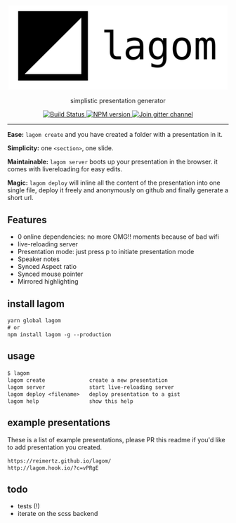 <p align="center">
  <a href="https://github.com/reimertz/lagom">
    <img alt="Yarn" src="lagom.png" width="500">
  </a>
</p>

<p align="center">
  simplistic presentation generator
</p>

<p align="center">
  <a href="https://travis-ci.org/reimertz/lagom">
    <img src="https://travis-ci.org/reimertz/lagom.svg?branch=master" alt="Build Status">
  </a>
  <a href="https://www.npmjs.com/package/lagom">
    <img src="https://img.shields.io/npm/v/lagom.svg" alt="NPM version">
  </a>
  <a href="https://gitter.im/reimertz/lagom">
    <img src="https://badges.gitter.im/reimertz/lagom.svg" alt="Join gitter channel">
  </a>
</p>

---

**Ease:** `lagom create` and you have created a folder with a presentation in it.

**Simplicity:** one `<section>`, one slide.

**Maintainable:** `lagom server` boots up your presentation in the browser. it comes with livereloading for easy edits.

**Magic:** `lagom deploy` will inline all the content of the presentation into one single file, deploy it freely and anonymously on github and finally generate a short url.

## Features
- 0 online dependencies: no more OMG!! moments because of bad wifi
- live-reloading server
- Presentation mode: just press p to initiate presentation mode
- Speaker notes
- Synced Aspect ratio
- Synced mouse pointer
- Mirrored highlighting


## install lagom
```
yarn global lagom
# or
npm install lagom -g --production
```

## usage
```
$ lagom
lagom create              create a new presentation
lagom server              start live-reloading server
lagom deploy <filename>   deploy presentation to a gist
lagom help                show this help
```

## example presentations
These is a list of example presentations, please PR this readme if you'd like to add presentation you created.
```
https://reimertz.github.io/lagom/
http://lagom.hook.io/?c=vPRgE
```

## todo

- tests (!)
- iterate on the scss backend

